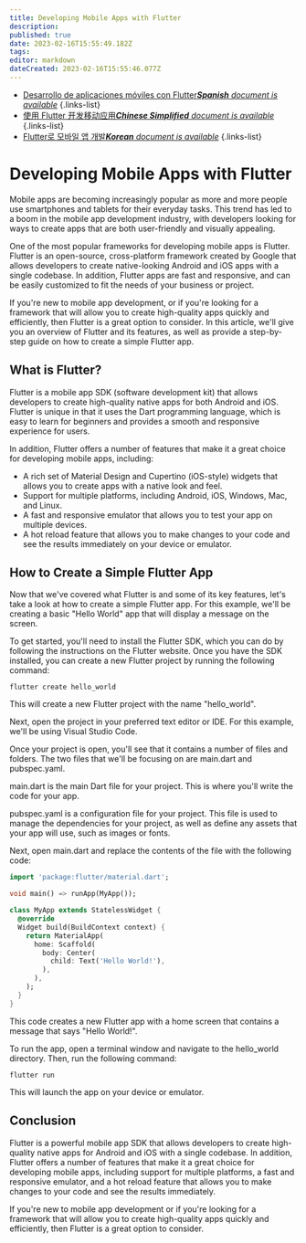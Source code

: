 ```yaml
---
title: Developing Mobile Apps with Flutter
description: 
published: true
date: 2023-02-16T15:55:49.182Z
tags: 
editor: markdown
dateCreated: 2023-02-16T15:55:46.077Z
---
```


- [Desarrollo de aplicaciones móviles con Flutter***Spanish** document is available*](/es/Knowledge-base/Common/developing-mobile-apps-with-flutter)
{.links-list}
- [使用 Flutter 开发移动应用***Chinese Simplified** document is available*](/zh/Knowledge-base/Common/developing-mobile-apps-with-flutter)
{.links-list}
- [Flutter로 모바일 앱 개발***Korean** document is available*](/ko/Knowledge-base/Common/developing-mobile-apps-with-flutter)
{.links-list}


# Developing Mobile Apps with Flutter

Mobile apps are becoming increasingly popular as more and more people use smartphones and tablets for their everyday tasks. This trend has led to a boom in the mobile app development industry, with developers looking for ways to create apps that are both user-friendly and visually appealing.

One of the most popular frameworks for developing mobile apps is Flutter. Flutter is an open-source, cross-platform framework created by Google that allows developers to create native-looking Android and iOS apps with a single codebase. In addition, Flutter apps are fast and responsive, and can be easily customized to fit the needs of your business or project.

If you're new to mobile app development, or if you're looking for a framework that will allow you to create high-quality apps quickly and efficiently, then Flutter is a great option to consider. In this article, we'll give you an overview of Flutter and its features, as well as provide a step-by-step guide on how to create a simple Flutter app.

## What is Flutter?

Flutter is a mobile app SDK (software development kit) that allows developers to create high-quality native apps for both Android and iOS. Flutter is unique in that it uses the Dart programming language, which is easy to learn for beginners and provides a smooth and responsive experience for users.

In addition, Flutter offers a number of features that make it a great choice for developing mobile apps, including:

- A rich set of Material Design and Cupertino (iOS-style) widgets that allows you to create apps with a native look and feel.
- Support for multiple platforms, including Android, iOS, Windows, Mac, and Linux.
- A fast and responsive emulator that allows you to test your app on multiple devices.
- A hot reload feature that allows you to make changes to your code and see the results immediately on your device or emulator.

## How to Create a Simple Flutter App

Now that we've covered what Flutter is and some of its key features, let's take a look at how to create a simple Flutter app. For this example, we'll be creating a basic "Hello World" app that will display a message on the screen.

To get started, you'll need to install the Flutter SDK, which you can do by following the instructions on the Flutter website. Once you have the SDK installed, you can create a new Flutter project by running the following command:

```
flutter create hello_world
```

This will create a new Flutter project with the name "hello_world".

Next, open the project in your preferred text editor or IDE. For this example, we'll be using Visual Studio Code.

Once your project is open, you'll see that it contains a number of files and folders. The two files that we'll be focusing on are main.dart and pubspec.yaml.

main.dart is the main Dart file for your project. This is where you'll write the code for your app.

pubspec.yaml is a configuration file for your project. This file is used to manage the dependencies for your project, as well as define any assets that your app will use, such as images or fonts.

Next, open main.dart and replace the contents of the file with the following code:

```dart
import 'package:flutter/material.dart';

void main() => runApp(MyApp());

class MyApp extends StatelessWidget {
  @override
  Widget build(BuildContext context) {
    return MaterialApp(
      home: Scaffold(
        body: Center(
          child: Text('Hello World!'),
        ),
      ),
    );
  }
}
```

This code creates a new Flutter app with a home screen that contains a message that says "Hello World!".

To run the app, open a terminal window and navigate to the hello_world directory. Then, run the following command:

```
flutter run
```

This will launch the app on your device or emulator.

## Conclusion

Flutter is a powerful mobile app SDK that allows developers to create high-quality native apps for Android and iOS with a single codebase. In addition, Flutter offers a number of features that make it a great choice for developing mobile apps, including support for multiple platforms, a fast and responsive emulator, and a hot reload feature that allows you to make changes to your code and see the results immediately.

If you're new to mobile app development or if you're looking for a framework that will allow you to create high-quality apps quickly and efficiently, then Flutter is a great option to consider.